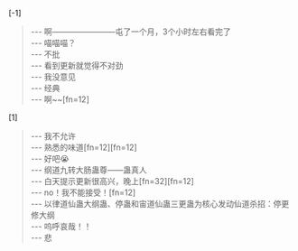 
[-1] 
>--- 啊————————屯了一个月，3个小时左右看完了<br>
>--- 喵喵喵？<br>
>--- 不批<br>
>--- 看到更新就觉得不对劲<br>
>--- 我没意见<br>
>--- 经典<br>
>--- 啊~~[fn=12]<br>

[1] 
>--- 我不允许<br>
>--- 熟悉的味道[fn=12][fn=12]<br>
>--- 好吧😭<br>
>--- 纲道九转大肠蛊尊——蛊真人<br>
>--- 白天提示更新很高兴，晚上[fn=32][fn=12]<br>
>--- no！我不能接受！[fn=12]<br>
>--- 以律道仙蛊大纲蛊、停蛊和宙道仙蛊三更蛊为核心发动仙道杀招：停更修大纲<br>
>--- 呜呼哀哉！！<br>
>--- 悲<br>
